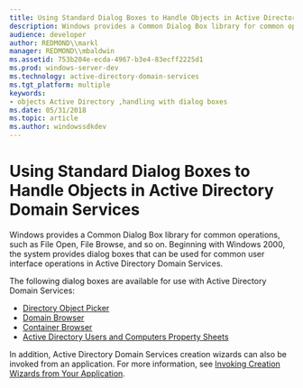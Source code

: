 ```yaml
---
title: Using Standard Dialog Boxes to Handle Objects in Active Directory Domain Services
description: Windows provides a Common Dialog Box library for common operations, such as File Open, File Browse, and so on.
audience: developer
author: REDMOND\\markl
manager: REDMOND\\mbaldwin
ms.assetid: 753b204e-ecda-4967-b3e4-83ecff2225d1
ms.prod: windows-server-dev
ms.technology: active-directory-domain-services
ms.tgt_platform: multiple
keywords:
- objects Active Directory ,handling with dialog boxes
ms.date: 05/31/2018
ms.topic: article
ms.author: windowssdkdev
---
```


# Using Standard Dialog Boxes to Handle Objects in Active Directory Domain Services

Windows provides a Common Dialog Box library for common operations, such as File Open, File Browse, and so on. Beginning with Windows 2000, the system provides dialog boxes that can be used for common user interface operations in Active Directory Domain Services.

The following dialog boxes are available for use with Active Directory Domain Services:

-   [Directory Object Picker](directory-object-picker.md)
-   [Domain Browser](domain-browser.md)
-   [Container Browser](container-browser.md)
-   [Active Directory Users and Computers Property Sheets](active-directory-users-and-computers-property-sheets.md)

In addition, Active Directory Domain Services creation wizards can also be invoked from an application. For more information, see [Invoking Creation Wizards from Your Application](invoking-creation-wizards-from-your-application.md).

 

 




